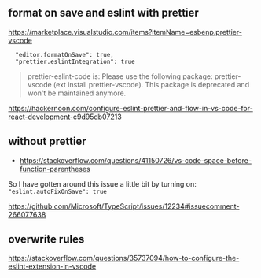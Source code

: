 ## format on save and eslint with prettier

https://marketplace.visualstudio.com/items?itemName=esbenp.prettier-vscode

```
  "editor.formatOnSave": true,
  "prettier.eslintIntegration": true
```

>prettier-eslint-code is: Please use the following package: prettier-vscode (ext install prettier-vscode). This package is deprecated and won't be maintained anymore.

https://hackernoon.com/configure-eslint-prettier-and-flow-in-vs-code-for-react-development-c9d95db07213


## without prettier

- https://stackoverflow.com/questions/41150726/vs-code-space-before-function-parentheses

So I have gotten around this issue a little bit by turning on:
`"eslint.autoFixOnSave": true`

https://github.com/Microsoft/TypeScript/issues/12234#issuecomment-266077638

## overwrite rules

https://stackoverflow.com/questions/35737094/how-to-configure-the-eslint-extension-in-vscode